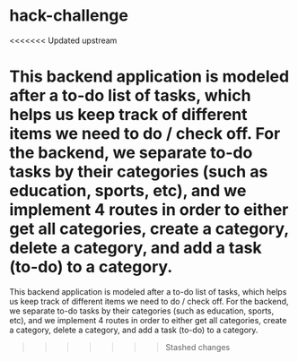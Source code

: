 # hack-challenge
<<<<<<< Updated upstream

This backend application is modeled after a to-do list of tasks, which helps us keep track of different items we need to do / check off. For the backend, we separate to-do tasks by their categories (such as education, sports, etc), and we implement 4 routes in order to either get all categories, create a category, delete a category, and add a task (to-do) to a category. 
=======
 
This backend application is modeled after a to-do list of tasks, which helps us keep track of different items we need to do / check off. For the backend, we separate to-do tasks by their categories (such as education, sports, etc), and we implement 4 routes in order to either get all categories, create a category, delete a category, and add a task (to-do) to a category.
>>>>>>> Stashed changes
